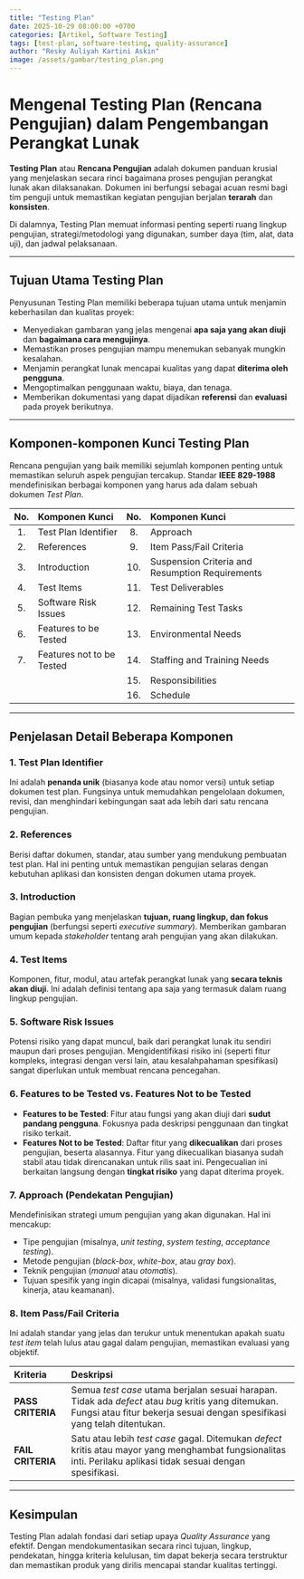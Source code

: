 ```yaml
---
title: "Testing Plan"
date: 2025-10-29 08:00:00 +0700
categories: [Artikel, Software Testing]
tags: [test-plan, software-testing, quality-assurance]
author: "Resky Auliyah Kartini Askin"
image: /assets/gambar/testing_plan.png
---
```


# Mengenal Testing Plan (Rencana Pengujian) dalam Pengembangan Perangkat Lunak

**Testing Plan** atau **Rencana Pengujian** adalah dokumen panduan krusial yang menjelaskan secara rinci bagaimana proses pengujian perangkat lunak akan dilaksanakan. Dokumen ini berfungsi sebagai acuan resmi bagi tim penguji untuk memastikan kegiatan pengujian berjalan **terarah** dan **konsisten**.

Di dalamnya, Testing Plan memuat informasi penting seperti ruang lingkup pengujian, strategi/metodologi yang digunakan, sumber daya (tim, alat, data uji), dan jadwal pelaksanaan.

---

## Tujuan Utama Testing Plan

Penyusunan Testing Plan memiliki beberapa tujuan utama untuk menjamin keberhasilan dan kualitas proyek:

* Menyediakan gambaran yang jelas mengenai **apa saja yang akan diuji** dan **bagaimana cara mengujinya**.
* Memastikan proses pengujian mampu menemukan sebanyak mungkin kesalahan.
* Menjamin perangkat lunak mencapai kualitas yang dapat **diterima oleh pengguna**.
* Mengoptimalkan penggunaan waktu, biaya, dan tenaga.
* Memberikan dokumentasi yang dapat dijadikan **referensi** dan **evaluasi** pada proyek berikutnya.

---

## Komponen-komponen Kunci Testing Plan

Rencana pengujian yang baik memiliki sejumlah komponen penting untuk memastikan seluruh aspek pengujian tercakup. Standar **IEEE 829-1988** mendefinisikan berbagai komponen yang harus ada dalam sebuah dokumen _Test Plan_.

| No. | Komponen Kunci | No. | Komponen Kunci |
| :---: | :--- | :---: | :--- |
| 1. | Test Plan Identifier | 8. | Approach |
| 2. | References | 9. | Item Pass/Fail Criteria |
| 3. | Introduction | 10. | Suspension Criteria and Resumption Requirements |
| 4. | Test Items | 11. | Test Deliverables |
| 5. | Software Risk Issues | 12. | Remaining Test Tasks |
| 6. | Features to be Tested | 13. | Environmental Needs |
| 7. | Features not to be Tested | 14. | Staffing and Training Needs |
| | | 15. | Responsibilities |
| | | 16. | Schedule |

---

## Penjelasan Detail Beberapa Komponen

### 1. Test Plan Identifier
Ini adalah **penanda unik** (biasanya kode atau nomor versi) untuk setiap dokumen test plan. Fungsinya untuk memudahkan pengelolaan dokumen, revisi, dan menghindari kebingungan saat ada lebih dari satu rencana pengujian.

### 2. References
Berisi daftar dokumen, standar, atau sumber yang mendukung pembuatan test plan. Hal ini penting untuk memastikan pengujian selaras dengan kebutuhan aplikasi dan konsisten dengan dokumen utama proyek.

### 3. Introduction
Bagian pembuka yang menjelaskan **tujuan, ruang lingkup, dan fokus pengujian** (berfungsi seperti *executive summary*). Memberikan gambaran umum kepada *stakeholder* tentang arah pengujian yang akan dilakukan.

### 4. Test Items
Komponen, fitur, modul, atau artefak perangkat lunak yang **secara teknis akan diuji**. Ini adalah definisi tentang apa saja yang termasuk dalam ruang lingkup pengujian.

### 5. Software Risk Issues
Potensi risiko yang dapat muncul, baik dari perangkat lunak itu sendiri maupun dari proses pengujian. Mengidentifikasi risiko ini (seperti fitur kompleks, integrasi dengan versi lain, atau kesalahpahaman spesifikasi) sangat diperlukan untuk membuat rencana pencegahan.

### 6. Features to be Tested vs. Features Not to be Tested

* **Features to be Tested**: Fitur atau fungsi yang akan diuji dari **sudut pandang pengguna**. Fokusnya pada deskripsi penggunaan dan tingkat risiko terkait.
* **Features Not to be Tested**: Daftar fitur yang **dikecualikan** dari proses pengujian, beserta alasannya. Fitur yang dikecualikan biasanya sudah stabil atau tidak direncanakan untuk rilis saat ini. Pengecualian ini berkaitan langsung dengan **tingkat risiko** yang dapat diterima proyek.

### 7. Approach (Pendekatan Pengujian)
Mendefinisikan strategi umum pengujian yang akan digunakan. Hal ini mencakup:
* Tipe pengujian (misalnya, *unit testing*, *system testing*, *acceptance testing*).
* Metode pengujian (*black-box*, *white-box*, atau *gray box*).
* Teknik pengujian (*manual* atau *otomatis*).
* Tujuan spesifik yang ingin dicapai (misalnya, validasi fungsionalitas, kinerja, atau keamanan).

### 8. Item Pass/Fail Criteria
Ini adalah standar yang jelas dan terukur untuk menentukan apakah suatu *test item* telah lulus atau gagal dalam pengujian, memastikan evaluasi yang objektif.

| Kriteria | Deskripsi |
| :--- | :--- |
| **PASS CRITERIA** | Semua *test case* utama berjalan sesuai harapan. Tidak ada *defect* atau *bug* kritis yang ditemukan. Fungsi atau fitur bekerja sesuai dengan spesifikasi yang telah ditentukan. |
| **FAIL CRITERIA** | Satu atau lebih *test case* gagal. Ditemukan *defect* kritis atau mayor yang menghambat fungsionalitas inti. Perilaku aplikasi tidak sesuai dengan spesifikasi. |

---

## Kesimpulan

Testing Plan adalah fondasi dari setiap upaya *Quality Assurance* yang efektif. Dengan mendokumentasikan secara rinci tujuan, lingkup, pendekatan, hingga kriteria kelulusan, tim dapat bekerja secara terstruktur dan memastikan produk yang dirilis mencapai standar kualitas tertinggi.
